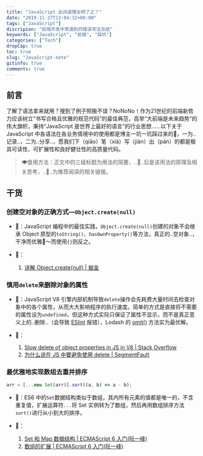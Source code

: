 ```yaml
---
title: "JavaScript 此间道理汝明了之？"
date: "2019-11-27T13:04:32+08:00"
tags: ["JavaScript"]
discripion: "前端开发中常遇到的错误写法总结"
keywords: ["JavaScript", "前端", "踩坑"]
categories: ["Tech"]
dropCap: true
toc: true
slug: "JavaScript-note"
gitinfo: true
comments: true
---
```

## 前言
了解了语法拿来就用？搜到了例子照搬不误？NoNoNo！作为21世纪的前端新势力应该树立“书写合格且优雅的规范代码”的最佳典范，高举“大前端是未来趋势”的伟大旗帜，秉持“JavaScript 是世界上最好的语言”的行业思想……以下关于 JavaScript 中各语法在各业务情境中的使用都是博主一坑一坑踩过来的🥺，一为..记录..，二为..分享..，愿我们下（qiāo）笔（xià）写（jiàn）出（pán）的都是极具可读性、可扩展性和良好健壮性的高质量代码。

> 🍽食用方法：正文中的三级标题为用法的简要，..🤔..后是该用法的原理及相关思考，..🔗..为推荐阅读的相关链接。

## 干货
### 创建空对象的正确方式—`Object.create(null)`
- 🤔：JavaScript 编程中的最佳实践，`Object.create(null)`创建的对象不会继承 Object 原型的`toString()`、`hasOwnProperty()`等方法，真正的..空对象..，干净而优雅🤤～而使用`{}`则反之。

- 🔗：
    1. [详解 Object.create(null) | 掘金](https://juejin.im/post/5acd8ced6fb9a028d444ee4e)

### 慎用`delete`来删除对象的属性
- 🤔️：JavaScript V8 引擎内部机制导致`delete`操作会先耗费大量时间去检查对象中的各个属性，从而大大影响程序的执行速度。简单的方式是直接将不需要的属性设为`undefined`，但这种方式实际只保证了属性不显示，而不是真正意义上的..删除..（会导致 [ESlint](https://eslint.bootcss.com/) 报错），Lodash 的 [omit()](https://lodash.com/docs/4.17.15#omit) 方法实为最优解。

- 🔗：
    1. [Slow delete of object properties in JS in V8 | Stack Overflow
](https://stackoverflow.com/questions/43594092/slow-delete-of-object-properties-in-js-in-v8/44008788)
    2. [为什么说在 JS 中要避免使用 delete | SegmentFault](https://segmentfault.com/a/1190000020081647)

### 最优雅地实现数组去重并排序
```js
arr = [...new Set(arr)].sort((a, b) => a - b);
```
- 🤔：ES6 中的`Set`数据结构类似于数组，其内所有元素的值都是唯一的，不含重复值，扩展运算符`...`将 Set 实例转为了数组，然后再用数组排序方法`sort()`进行从小到大的排序。

- 🔗：
    1. [Set 和 Map 数据结构 | ECMAScript 6 入门(阮一峰)](http://es6.ruanyifeng.com/#docs/set-map#Set)
    2. [数组的扩展 | ECMAScript 6 入门(阮一峰)](http://es6.ruanyifeng.com/#docs/array#%E6%89%A9%E5%B1%95%E8%BF%90%E7%AE%97%E7%AC%A6)

    
